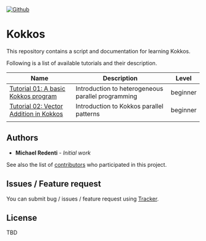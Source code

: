 [![Github](https://img.shields.io/badge/sources-github-green.svg)](https://github.com/mredenti/Kokkos/)

# Kokkos 

This repository contains a script and documentation for learning Kokkos. 

Following is a list of available tutorials and their description. 

| Name                                             | Description   | Level |
|--------------------------------------------------|---------------|-------|
| [Tutorial 01: A basic Kokkos program](./tutorials/vectorAdd/README.md) | Introduction to heterogeneous parallel programming | beginner |
| [Tutorial 02: Vector Addition in Kokkos](./tutorials/MatMul/README.md)   | Introduction to Kokkos parallel patterns | beginner | 
| | |

## Authors

* **Michael Redenti** - *Initial work* 

See also the list of [contributors](https://github.com/mredenti/Kokkos/graphs/contributors) who participated in this project.

## Issues / Feature request

You can submit bug / issues / feature request using [Tracker](https://github.com/mredenti/Kokkos/issues).

## License

TBD